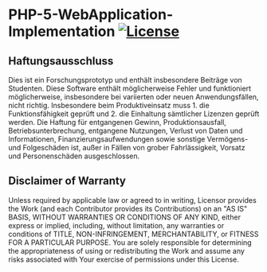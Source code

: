 # PHP-5-WebApplication-Implementation [![License](https://img.shields.io/badge/License-Apache%202.0-blue.svg)](https://opensource.org/licenses/Apache-2.0)

## Haftungsausschluss

Dies ist ein Forschungsprototyp und enthält insbesondere Beiträge von Studenten.
Diese Software enthält möglicherweise Fehler und funktioniert möglicherweise, insbesondere bei variierten oder neuen Anwendungsfällen, nicht richtig.
Insbesondere beim Produktiveinsatz muss 1. die Funktionsfähigkeit geprüft und 2. die Einhaltung sämtlicher Lizenzen geprüft werden.
Die Haftung für entgangenen Gewinn, Produktionsausfall, Betriebsunterbrechung, entgangene Nutzungen, Verlust von Daten und Informationen, Finanzierungsaufwendungen sowie sonstige Vermögens- und Folgeschäden ist, außer in Fällen von grober Fahrlässigkeit, Vorsatz und Personenschäden ausgeschlossen.

## Disclaimer of Warranty

Unless required by applicable law or agreed to in writing, Licensor provides the Work (and each Contributor
provides its Contributions) on an "AS IS" BASIS, WITHOUT WARRANTIES OR CONDITIONS OF ANY KIND, either express
or implied, including, without limitation, any warranties or conditions of TITLE, NON-INFRINGEMENT,
MERCHANTABILITY, or FITNESS FOR A PARTICULAR PURPOSE. You are solely responsible for determining the
appropriateness of using or redistributing the Work and assume any risks associated with Your exercise of
permissions under this License.
